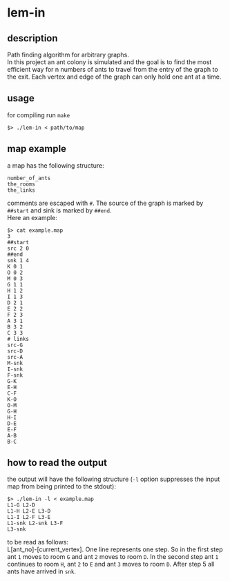 # lem-in

## description

Path finding algorithm for arbitrary graphs. <br>
In this project an ant colony is simulated and the goal is to find the most efficient way for n numbers of ants to travel from the entry of the graph to the exit. Each vertex and edge of the graph can only hold one ant at a time.

## usage

for compiling run `make` <br>

	$> ./lem-in < path/to/map

## map example

a map has the following structure:

	number_of_ants
	the_rooms
	the_links

comments are escaped with `#`. The source of the graph is marked by `##start` and sink is marked by `##end`. <br>
Here an example:

	$> cat example.map
	3
	##start
	src 2 0
	##end
	snk 1 4
	K 0 1
	O 0 2
	M 0 3
	G 1 1
	H 1 2
	I 1 3
	D 2 1
	E 2 2
	F 2 3
	A 3 1
	B 3 2
	C 3 3
	# links
	src-G
	src-D
	src-A
	M-snk
	I-snk
	F-snk
	G-K
	E-H
	C-F
	K-O
	O-M
	G-H
	H-I
	D-E
	E-F
	A-B
	B-C

## how to read the output

the output will have the following structure  (`-l` option suppresses the input map from being printed to the stdout):

	$> ./lem-in -l < example.map
	L1-G L2-D
	L1-H L2-E L3-D
	L1-I L2-F L3-E
	L1-snk L2-snk L3-F
	L3-snk

to be read as follows: <br>
L[ant_no]-[current_vertex]. One line represents one step. So in the first step ant `1` moves to room `G` and ant `2` moves to room `D`. In the second step ant `1` continues to room `H`, ant `2` to `E` and ant `3` moves to room `D`. After step 5 all ants have arrived in `snk`.
